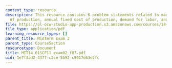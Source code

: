```yaml
---
content_type: resource
description: This resource contains 6 problem statements related to marginal cost
  of production, annual fixed cost of production, demand for labor, and market price.
file: https://ol-ocw-studio-app-production.s3.amazonaws.com/courses/14-01sc-principles-of-microeconomics-fall-2011/1e7f3ad24377c2ce5b92c9017d63e2fc_MIT14_01SCF11_exam02_f07.pdf
file_type: application/pdf
learning_resource_types: []
parent_title: Midterm Exam 2
parent_type: CourseSection
resourcetype: Document
title: MIT14_01SCF11_exam02_f07.pdf
uid: 1e7f3ad2-4377-c2ce-5b92-c9017d63e2fc
---
```

